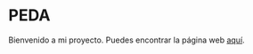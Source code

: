 # PEDA

Bienvenido a mi proyecto. Puedes encontrar la página web [aquí](https://pedamedia.github.io/peda/).
